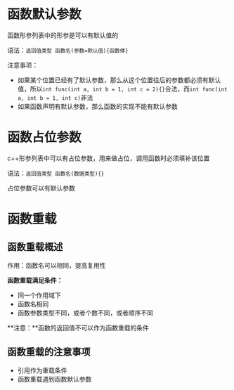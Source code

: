 # 函数默认参数

函数形参列表中的形参是可以有默认值的

语法：`返回值类型 函数名(参数=默认值){函数体}`

注意事项：

* 如果某个位置已经有了默认参数，那么从这个位置往后的参数都必须有默认值，所以`int func(int a, int b = 1, int c = 2){}`合法，而`int func(int a, int b = 1, int c)`非法
* 如果函数声明有默认参数，那么函数的实现不能有默认参数

# 函数占位参数

c++形参列表中可以有占位参数，用来做占位，调用函数时必须填补该位置

语法：`返回值类型 函数名(数据类型){}`

占位参数可以有默认参数

# 函数重载

## 函数重载概述

作用：函数名可以相同，提高复用性

**函数重载满足条件：**

* 同一个作用域下
* 函数名相同
* 函数参数类型不同，或者个数不同，或者顺序不同

**注意：**函数的返回值不可以作为函数重载的条件

## 函数重载的注意事项

* 引用作为重载条件
* 函数重载遇到函数默认参数

